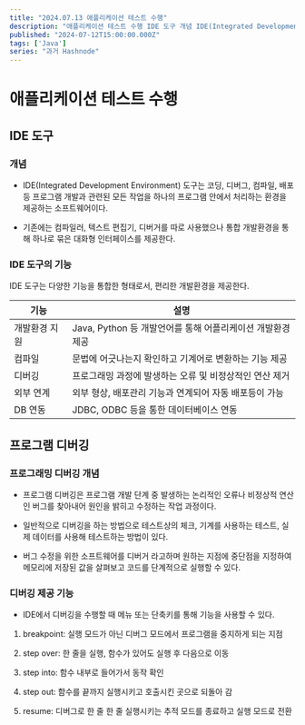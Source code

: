 ```yaml
---
title: "2024.07.13 애플리케이션 테스트 수행"
description: "애플리케이션 테스트 수행 IDE 도구 개념 IDE(Integrated Development Environment) 도구는 코딩, 디버그, 컴파일, 배포 등 프로그램 개발과 관련된 모든 작업을 하나의 프로그램 안에서 처리하는 환경을 제공하는 소프트웨어이다. 기존에는 컴파일러, 텍스트 편집기, 디버거를 따로 사용했으나 통합 개발환경을 통해 하나로 묶은 대화형 인터페이스를 제공한다. IDE 도구의 기능 IDE 도구는 다양한 기능을 통합한 형태..."
published: "2024-07-12T15:00:00.000Z"
tags: ['Java']
series: "과거 Hashnode"
---
```


# 애플리케이션 테스트 수행

## IDE 도구

### 개념

* IDE(Integrated Development Environment) 도구는 코딩, 디버그, 컴파일, 배포 등 프로그램 개발과 관련된 모든 작업을 하나의 프로그램 안에서 처리하는 환경을 제공하는 소프트웨어이다.
    
* 기존에는 컴파일러, 텍스트 편집기, 디버거를 따로 사용했으나 통합 개발환경을 통해 하나로 묶은 대화형 인터페이스를 제공한다.
    

### IDE 도구의 기능

IDE 도구는 다양한 기능을 통합한 형태로서, 편리한 개발환경을 제공한다.

| 기능 | 설명 |
| --- | --- |
| 개발환경 지원 | Java, Python 등 개발언어를 통해 어플리케이션 개발환경 제공 |
| 컴파일 | 문법에 어긋나는지 확인하고 기계어로 변환하는 기능 제공 |
| 디버깅 | 프로그래밍 과정에 발생하는 오류 및 비정상적인 연산 제거 |
| 외부 연계 | 외부 형상, 배포관리 기능과 연계되어 자동 배포등이 가능 |
| DB 연동 | JDBC, ODBC 등을 통한 데이터베이스 연동 |

## 프로그램 디버깅

### 프로그래밍 디버깅 개념

* 프로그램 디버깅은 프로그램 개발 단계 중 발생하는 논리적인 오류나 비정상적 연산인 버그를 찾아내어 원인을 밝히고 수정하는 작업 과정이다.
    
* 일반적으로 디버깅을 하는 방법으로 테스트상의 체크, 기계를 사용하는 테스트, 실제 데이터를 사용해 테스트하는 방법이 있다.
    
* 버그 수정을 위한 소프트웨어를 디버거 라고하며 원하는 지점에 중단점을 지정하여 메모리에 저장된 값을 살펴보고 코드를 단계적으로 실행할 수 있다.
    

### 디버깅 제공 기능

* IDE에서 디버깅을 수행할 때 메뉴 또는 단축키를 통해 기능을 사용할 수 있다.
    

1. breakpoint: 실행 모드가 아닌 디버그 모드에서 프로그램을 중지하게 되는 지점
    
2. step over: 한 줄을 실행, 함수가 있어도 실행 후 다음으로 이동
    
3. step into: 함수 내부로 들어가서 동작 확인
    
4. step out: 함수를 끝까지 실행시키고 호출시킨 곳으로 되돌아 감
    
5. resume: 디버그로 한 줄 한 줄 실행시키는 추적 모드를 종료하고 실행 모드로 전환